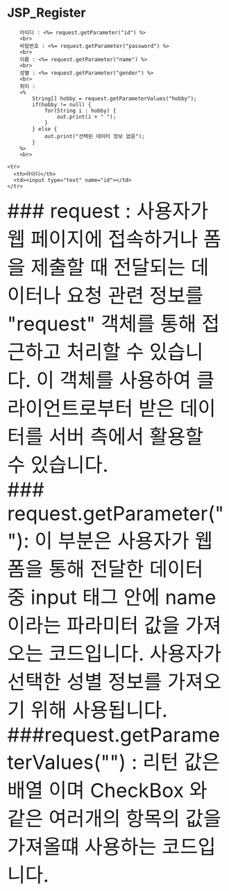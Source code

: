 # JSP_Register

```
	아이디 : <%= request.getParameter("id") %>
	<br>
	비밀번호 : <%= request.getParameter("password") %>
	<br>
	이름 : <%= request.getParameter("name") %>
	<br>
	성별 : <%= request.getParameter("gender") %>
	<br>
	취미 : 
	<%
		String[] hobby = request.getParameterValues("hobby");
		if(hobby != null) {			
			for(String i : hobby) {
				out.print(i + " ");
			}
		} else {
			out.print("선택된 데이터 정보 없음");
		}
	%>
	<br>
```

```
<tr>
  <th>아이디</th>
  <td><input type="text" name="id"></td>
</tr>
```
<div style = "font-size: 45px;">
### request : 사용자가 웹 페이지에 접속하거나 폼을 제출할 때 전달되는 데이터나 요청 관련 정보를 "request" 객체를 통해 접근하고 처리할 수 있습니다. 이 객체를 사용하여 클라이언트로부터 받은 데이터를 서버 측에서 활용할 수 있습니다.
<br>
### request.getParameter(""): 이 부분은 사용자가 웹 폼을 통해 전달한 데이터 중 input 태그 안에 name 이라는 파라미터 값을 가져오는 코드입니다. 사용자가 선택한 성별 정보를 가져오기 위해 사용됩니다.
<br>
###request.getParameterValues("") : 리턴 값은 배열 이며 CheckBox 와 같은 여러개의 항목의 값을 가져올떄 사용하는 코드입니다.
	
</div>
